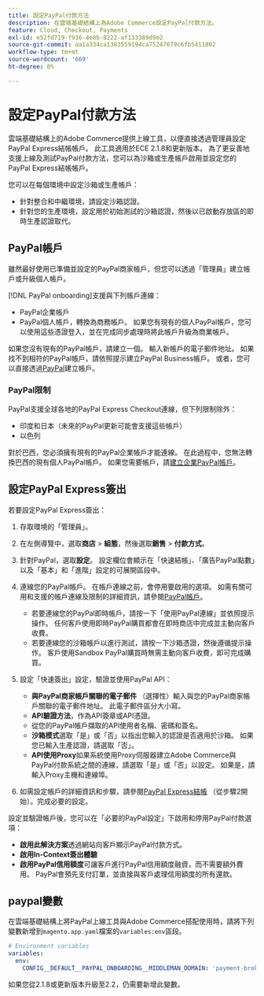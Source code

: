 ```yaml
---
title: 設定PayPal付款方法
description: 在雲端基礎結構上為Adobe Commerce設定PayPal付款方法。
feature: Cloud, Checkout, Payments
exl-id: e52fd719-f936-4e8b-8222-af133389d9e2
source-git-commit: aa1a334ca1383559194ca75247679c6fb5411802
workflow-type: tm+mt
source-wordcount: '669'
ht-degree: 0%

---
```


# 設定PayPal付款方法

雲端基礎結構上的Adobe Commerce提供上線工具，以便直接透過管理員設定PayPal Express結帳帳戶。 此工具適用於ECE 2.1.8和更新版本。 為了更妥善地支援上線及測試PayPal付款方法，您可以為沙箱或生產帳戶啟用並設定您的PayPal Express結帳帳戶。

您可以在每個環境中設定沙箱或生產帳戶：

* 針對整合和中繼環境，請設定沙箱認證。
* 針對您的生產環境，設定用於初始測試的沙箱認證，然後以已啟動存放區的即時生產認證取代。

## PayPal帳戶

雖然最好使用已準備並設定的PayPal商家帳戶，但您可以透過「管理員」建立帳戶或升級個人帳戶。

[!DNL PayPal onboarding]支援與下列帳戶連線：

* PayPal企業帳戶
* PayPal個人帳戶，轉換為商務帳戶。 如果您有現有的個人PayPal帳戶，您可以使用這些憑證登入，並在完成同步處理時將此帳戶升級為商業帳戶。

如果您沒有現有的PayPal帳戶，請建立一個。 輸入新帳戶的電子郵件地址。 如果找不到相符的PayPal帳戶，請依照提示建立PayPal Business帳戶。 或者，您可以直接透過[PayPal](https://www.paypal.com/us/webapps/mpp/account-selection)建立帳戶。

### PayPal限制

PayPal支援全球各地的PayPal Express Checkout連線，但下列限制除外：

* 印度和日本（未來的PayPal更新可能會支援這些帳戶）
* 以色列

對於巴西，您必須擁有現有的PayPal企業帳戶才能連線。 在此過程中，您無法轉換巴西的現有個人PayPal帳戶。 如果您需要帳戶，請[建立企業PayPal帳戶](https://www.paypal.com/us/webapps/mpp/account-selection)。

## 設定PayPal Express簽出

若要設定PayPal Express簽出：

1. 存取環境的「管理員」。
1. 在左側導覽中，選取&#x200B;**商店** > **組態**，然後選取&#x200B;**銷售** > **付款方式**。
1. 針對PayPal，選取&#x200B;**設定**。 設定欄位會顯示在「快速結帳」、「廣告PayPal點數」以及「基本」和「進階」設定的可展開區段中。
1. 連線您的PayPal帳戶。 在帳戶連線之前，會停用要啟用的選項。 如需有關可用和支援的帳戶連線及限制的詳細資訊，請參閱[PayPal帳戶](#paypal-account)。

   * 若要連線您的PayPal即時帳戶，請按一下「使用PayPal連線」並依照提示操作。 任何客戶使用即時PayPal購買都會在即時商店中完成並主動向客戶收費。
   * 若要連線您的沙箱帳戶以進行測試，請按一下沙箱憑證，然後遵循提示操作。 客戶使用Sandbox PayPal購買時無需主動向客戶收費，即可完成購買。

1. 設定「快速簽出」設定，驗證並使用PayPal API：

   * **與PayPal商家帳戶關聯的電子郵件** （選擇性）輸入與您的PayPal商家帳戶關聯的電子郵件地址。 此電子郵件區分大小寫。
   * **API驗證方法**，作為API簽章或API憑證。
   * 從您的PayPal帳戶擷取的API使用者名稱、密碼和簽名。
   * **沙箱模式**&#x200B;選取「是」或「否」以指出您輸入的認證是否適用於沙箱。 如果您已輸入生產認證，請選取「否」。
   * **API使用Proxy**&#x200B;如果系統使用Proxy伺服器建立Adobe Commerce與PayPal付款系統之間的連線，請選取「是」或「否」以設定。 如果是，請輸入Proxy主機和連線埠。

1. 如需設定帳戶的詳細資訊和步驟，請參閱[PayPal Express結帳](https://docs.magento.com/user-guide/payment/paypal-express-checkout.html) （從步驟2開始）。完成必要的設定。

設定並驗證帳戶後，您可以在「必要的PayPal設定」下啟用和停用PayPal付款選項：

* **啟用此解決方案**&#x200B;透過網站向客戶顯示PayPal付款方式。
* **啟用In-Context簽出體驗**
* **啟用PayPal信用額度**&#x200B;可讓客戶進行PayPal信用額度融資，而不需要額外費用。 PayPal會預先支付訂單，並直接與客戶處理信用額度的所有還款。

## paypal變數

在雲端基礎結構上將PayPal上線工具與Adobe Commerce搭配使用時，請將下列變數新增到`magento.app.yaml`檔案的`variables:env`區段。

```yaml
# Environment variables
variables:
  env:
    CONFIG__DEFAULT__PAYPAL_ONBOARDING__MIDDLEMAN_DOMAIN: 'payment-broker.magento.com'
```

如果您從2.1.8或更新版本升級至2.2，仍需要新增此變數。
